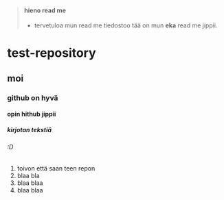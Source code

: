 > #### hieno read me
>
> - tervetuloa mun read me tiedostoo
>  tää on mun **eka** read me jippii.

# test-repository
## moi
### github on hyvä
#### opin hithub jippii
##### kirjotan tekstiä
###### :D

<ol>
  <li>toivon että saan teen repon</li>
  <li>blaa bla</li>
  <li>blaa blaa</li>
  <li>blaa blaa</li>
</ol>

